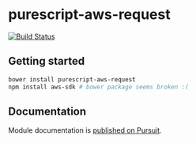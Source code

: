 # purescript-aws-request

[![Build Status](https://app.wercker.com/status/066f6286d431945820de57d69bf17600/s/master)](https://app.wercker.com/project/byKey/066f6286d431945820de57d69bf17600)

## Getting started

```sh
bower install purescript-aws-request
npm install aws-sdk # bower package seems broken :(
```

## Documentation

Module documentation is [published on Pursuit](http://pursuit.purescript.org/packages/purescript-aws-request).
